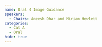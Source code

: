 ```yaml
---
name: Oral 4 Image Guidance
speakers:
  - Chairs: Aneesh Dhar and Miriam Hewlett
categories:
  - Cat A
  - Oral
hide: true
---
```

